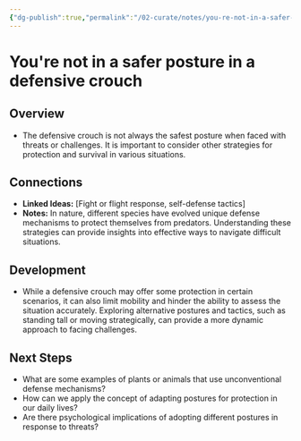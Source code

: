 ```yaml
---
{"dg-publish":true,"permalink":"/02-curate/notes/you-re-not-in-a-safer-posture-in-a-defensive-crouch/","title":"You're not in a safer posture in a defensive crouch","tags":["fight-or-flight","self-defense"]}
---
```



# You're not in a safer posture in a defensive crouch


## Overview
- The defensive crouch is not always the safest posture when faced with threats or challenges. It is important to consider other strategies for protection and survival in various situations.

## Connections
- **Linked Ideas:** [Fight or flight response, self-defense tactics]
- **Notes:** In nature, different species have evolved unique defense mechanisms to protect themselves from predators. Understanding these strategies can provide insights into effective ways to navigate difficult situations.

## Development
- While a defensive crouch may offer some protection in certain scenarios, it can also limit mobility and hinder the ability to assess the situation accurately. Exploring alternative postures and tactics, such as standing tall or moving strategically, can provide a more dynamic approach to facing challenges.

## Next Steps
- What are some examples of plants or animals that use unconventional defense mechanisms?
- How can we apply the concept of adapting postures for protection in our daily lives?
- Are there psychological implications of adopting different postures in response to threats?